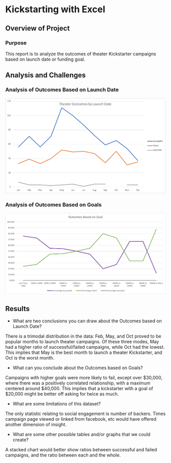 # Kickstarting with Excel

## Overview of Project

### Purpose

This report is to analyze the outcomes of theater Kickstarter campaigns based on launch date or funding goal.

## Analysis and Challenges

### Analysis of Outcomes Based on Launch Date
![Theater_Outcomes_vs_Launch](./resources/Theater_Outcomes_vs_Launch.png)

### Analysis of Outcomes Based on Goals
![Outcomes_vs_Goals](./resources/Outcomes_vs_Goals.png)

## Results

- What are two conclusions you can draw about the Outcomes based on Launch Date?

There is a trimodal distribution in the data: Feb, May, and Oct proved to be popular months to launch theater campaigns. Of these three modes, May had a higher ratio of successful/failed campaigns, while Oct had the lowest. This implies that May is the best month to launch a theater Kickstarter, and Oct is the worst month.

- What can you conclude about the Outcomes based on Goals?

Campaigns with higher goals were more likely to fail, except over $30,000, where there was a positively correlated relationship, with a maximum centered around $40,000. This implies that a kickstarter with a goal of $20,000 might be better off asking for twice as much.

- What are some limitations of this dataset?

The only statistic relating to social engagement is number of backers. Times campaign page viewed or linked from facebook, etc would have offered another dimension of insight.

- What are some other possible tables and/or graphs that we could create?

A stacked chart would better show ratios between successful and failed campaigns, and the ratio between each and the whole. 